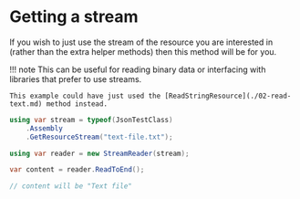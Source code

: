# Getting a stream

If you wish to just use the stream of the resource you are interested in (rather than the extra helper methods) then this method will be for you.

!!! note
    This can be useful for reading binary data or interfacing with libraries that
    prefer to use streams.

    This example could have just used the [ReadStringResource](./02-read-text.md) method instead.

```csharp { data-fiddle="jQVA6w" }
using var stream = typeof(JsonTestClass)
    .Assembly
    .GetResourceStream("text-file.txt");

using var reader = new StreamReader(stream);

var content = reader.ReadToEnd();

// content will be "Text file"
```

